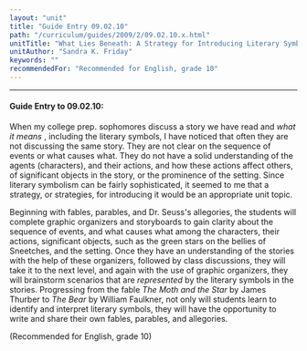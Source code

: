 ```yaml
---
layout: "unit"
title: "Guide Entry 09.02.10"
path: "/curriculum/guides/2009/2/09.02.10.x.html"
unitTitle: "What Lies Beneath: A Strategy for Introducing Literary Symbolism"
unitAuthor: "Sandra K. Friday"
keywords: ""
recommendedFor: "Recommended for English, grade 10"
---
```

<body>
<hr/>
 <h4>
  Guide Entry to 09.02.10:
 </h4>
 When my college prep. sophomores discuss a story we have read and
 <i>
  what it means
 </i>
 , including the literary symbols, I have noticed that often they are not discussing the same story. They are not clear on the sequence of events or what causes what. They do not have a solid understanding of the agents (characters), and their actions, and how these actions affect others, of significant objects in the story, or the prominence of the setting. Since literary symbolism can be fairly sophisticated, it seemed to me that a strategy, or strategies, for introducing it would be an appropriate unit topic.
<p>
  Beginning with fables, parables, and Dr. Seuss's allegories, the students will complete graphic organizers and storyboards to gain clarity about the sequence of events, and what causes what among the characters, their actions, significant objects, such as the green stars on the bellies of Sneetches, and the setting. Once they have an understanding of the stories with the help of these organizers, followed by class discussions, they will take it to the next level, and again with the use of graphic organizers, they will brainstorm scenarios that are
  <i>
   represented
  </i>
  by the literary symbols in the stories. Progressing from the fable
  <i>
   The Moth and the Star
  </i>
  by James Thurber to
  <i>
   The Bear
  </i>
  by William Faulkner, not only will students learn to identify and interpret literary symbols, they will have the opportunity to write and share their own fables, parables, and allegories.
 </p>
<p>
  (Recommended for English, grade 10)
 </p>





</body>